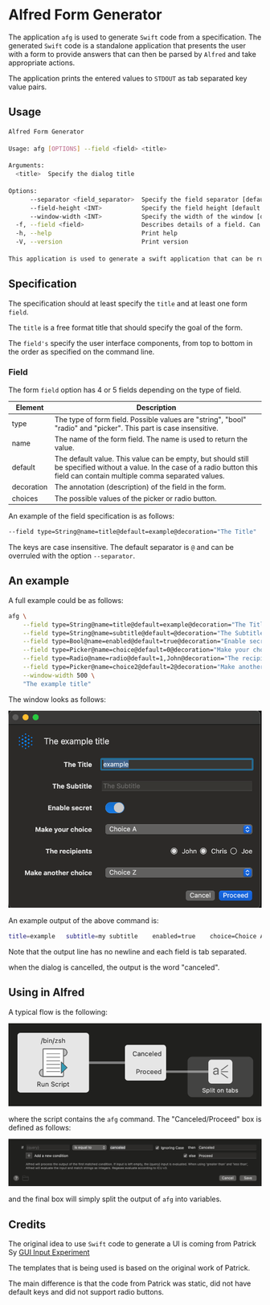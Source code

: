 # Alfred Form Generator

The application `afg` is used to generate `Swift` code 
from a specification. The generated `Swift` 
code is a standalone application that presents the user with a form 
to provide answers that can then be parsed by `Alfred` and take
appropriate actions.

The application prints the entered values to `STDOUT` as tab separated
key value pairs.

## Usage

```bash
Alfred Form Generator

Usage: afg [OPTIONS] --field <field> <title>

Arguments:
  <title>  Specify the dialog title

Options:
      --separator <field_separator>  Specify the field separator [default: @]
      --field-height <INT>           Specify the field height [default: 35]
      --window-width <INT>           Specify the width of the window [default: 400]
  -f, --field <field>                Describes details of a field. Can be repeated multiple times.
  -h, --help                         Print help
  -V, --version                      Print version

This application is used to generate a swift application that can be run in Alfred as a form input
```

## Specification

The specification should at least specify the `title` and at least one form `field`.

The `title` is a free format title that should specify the goal of the form.

The `field's` specify the user interface components, from top to bottom in the order
as specified on the command line.

### Field

The form `field` option has 4 or 5 fields depending on the type
of field.

|Element| Description                                                                                                                                                                      |
|-|----------------------------------------------------------------------------------------------------------------------------------------------------------------------------------|
|type| The type of form field. Possible values are "string", "bool" "radio" and "picker". This part is case insensitive.                                                                |
|name| The name of the form field. The name is used to return the value.                                                                                                                |
|default| The default value. This value can be empty, but should still be specified without a value. In the case of a radio button this field can contain multiple comma separated values. |
|decoration| The annotation (description) of the field in the form.                                                                                                                           |
|choices| The possible values of the picker or radio button.                                                                                                                               |

An example of the field specification is as follows:

```bash
--field type=String@name=title@default=example@decoration="The Title"
```

The keys are case insensitive. The default separator is `@` and can be
overruled with the option `--separator`.

## An example

A full example could be as follows:

```bash
afg \
	--field type=String@name=title@default=example@decoration="The Title" \
	--field type=String@name=subtitle@default=@decoration="The Subtitle" \
	--field type=Bool@name=enabled@default=true@decoration="Enable secret" \
	--field type=Picker@name=choice@default=0@decoration="Make your choice"@choices="Choice A,Choice B,Choice C" \
	--field type=Radio@name=radio@default=1,John@decoration="The recipients"@choices="John,Chris,Joe" \
	--field type=Picker@name=choice2@default=2@decoration="Make another choice"@choices="Choice X,Choice Y,Choice Z" \
	--window-width 500 \
	"The example title"	
```

The window looks as follows:

![window](images/example.png)

An example output of the above command is:

```bash
title=example	subtitle=my subtitle	enabled=true	choice=Choice A	radio=Chris,John	choice2=Choice Z```
```

Note that the output line has no newline and each field is tab separated.

when the dialog is cancelled, the output is the word "canceled".

## Using in Alfred

A typical flow is the following:

![flow](images/flow.png)

where the script contains the `afg` command. The "Canceled/Proceed" box is
defined as follows:

![cancel-proceed](images/cancel-proceed.png)

and the final box will simply split the output of `afg` into variables.
## Credits

The original idea to use `Swift` code to generate a UI is coming
from Patrick Sy [GUI Input Experiment](https://github.com/zeitlings/alfred-workflows/releases/tag/v1.0.0-uiex)

The templates that is being used is based on the original work of Patrick.

The main difference is that the code from Patrick was static,
did not have default keys and did not support radio buttons.

